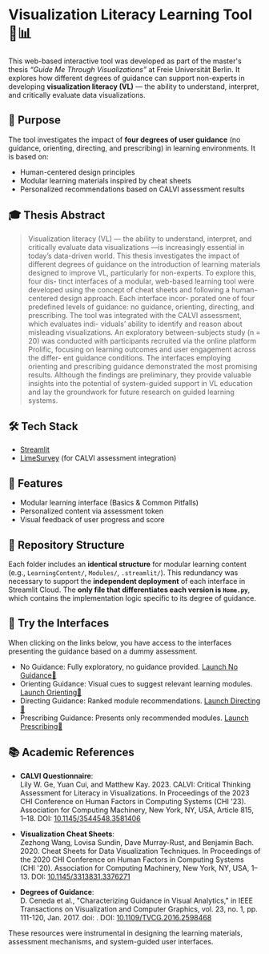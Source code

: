 # Visualization Literacy Learning Tool 🧠📊

This web-based interactive tool was developed as part of the master's thesis *“Guide Me Through Visualizations”* at Freie Universität Berlin. It explores how different degrees of guidance can support non-experts in developing **visualization literacy (VL)** — the ability to understand, interpret, and critically evaluate data visualizations.

## 🧭 Purpose

The tool investigates the impact of **four degrees of user guidance** (no guidance, orienting, directing, and prescribing) in learning environments. It is based on:

- Human-centered design principles
- Modular learning materials inspired by cheat sheets
- Personalized recommendations based on CALVI assessment results

## 🎓 Thesis Abstract

> Visualization literacy (VL) — the ability to understand, interpret, and critically evaluate
data visualizations —is increasingly essential in today’s data-driven world. This thesis
investigates the impact of different degrees of guidance on the introduction of learning
materials designed to improve VL, particularly for non-experts. To explore this, four dis-
tinct interfaces of a modular, web-based learning tool were developed using the concept
of cheat sheets and following a human-centered design approach. Each interface incor-
porated one of four predefined levels of guidance: no guidance, orienting, directing, and
prescribing. The tool was integrated with the CALVI assessment, which evaluates indi-
viduals’ ability to identify and reason about misleading visualizations. An exploratory
between-subjects study (n = 20) was conducted with participants recruited via the online
platform Prolific, focusing on learning outcomes and user engagement across the differ-
ent guidance conditions. The interfaces employing orienting and prescribing guidance
demonstrated the most promising results. Although the findings are preliminary, they
provide valuable insights into the potential of system-guided support in VL education
and lay the groundwork for future research on guided learning systems.

## 🛠️ Tech Stack

- [Streamlit](https://streamlit.io/)
- [LimeSurvey](https://www.limesurvey.org/) (for CALVI assessment integration)


## 🧩 Features

- Modular learning interface (Basics & Common Pitfalls)
- Personalized content via assessment token
- Visual feedback of user progress and score

## 📁 Repository Structure

Each folder includes an **identical structure** for modular learning content (e.g., `LearningContent/`, `Modules/`, `.streamlit/`). This redundancy was necessary to support the **independent deployment** of each interface in Streamlit Cloud. The **only file that differentiates each version is `Home.py`**, which contains the implementation logic specific to its degree of guidance.

## 🚀 Try the Interfaces

When clicking on the links below, you have access to the interfaces presenting the guidance based on a dummy assessment.
- No Guidance: Fully exploratory, no guidance provided. [Launch No Guidance🚀](https://visualizationliteracy1.streamlit.app/)
- Orienting Guidance: Visual cues to suggest relevant learning modules. [Launch Orienting🚀](https://visualizationliteracy2.streamlit.app/)
- Directing Guidance: Ranked module recommendations. [Launch Directing🚀](https://visualizationliteracy3.streamlit.app/) 
- Prescribing Guidance: Presents only recommended modules. [Launch Prescribing🚀](https://visualizationliteracy4.streamlit.app/)

## 📚 Academic References

- **CALVI Questionnaire**:  
  Lily W. Ge, Yuan Cui, and Matthew Kay. 2023. CALVI: Critical Thinking Assessment for Literacy in Visualizations. In Proceedings of the 2023 CHI Conference on Human Factors in Computing Systems (CHI '23). Association for Computing Machinery, New York, NY, USA, Article 815, 1–18.
  DOI: [10.1145/3544548.3581406](https://doi.org/10.1145/3544548.3581406)


- **Visualization Cheat Sheets**:  
  Zezhong Wang, Lovisa Sundin, Dave Murray-Rust, and Benjamin Bach. 2020. Cheat Sheets for Data Visualization Techniques. In Proceedings of the 2020 CHI Conference on Human Factors in Computing Systems (CHI '20). Association for Computing Machinery, New York, NY, USA, 1–13. 
  DOI: [10.1145/3313831.3376271](https://doi.org/10.1145/3313831.3376271)

- **Degrees of Guidance**:  
  D. Ceneda et al., "Characterizing Guidance in Visual Analytics," in IEEE Transactions on Visualization and Computer Graphics, vol. 23, no. 1, pp. 111-120, Jan. 2017. doi: .
  DOI: [10.1109/TVCG.2016.2598468](https://doi.org/10.1109/TVCG.2016.2598468)

These resources were instrumental in designing the learning materials, assessment mechanisms, and system-guided user interfaces.
